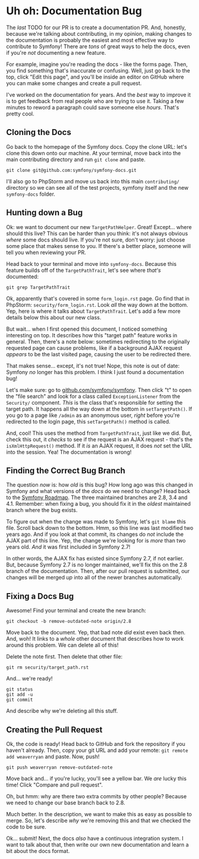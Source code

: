 # Uh oh: Documentation Bug

The *last* TODO for our PR is to create a documentation PR. And, honestly, because
we're talking about contributing, in my opinion, making changes to the documentation
is probably the easiest and most effective way to contribute to Symfony! There are
*tons* of great ways to help the docs, even if you're *not* documenting a new feature.

For example, imagine you're reading the docs - like the forms page. Then, you find
something that's inaccurate or confusing. Well, just go back to the top, click
"Edit this page", and you'll be inside an editor on GitHub where you can make
some changes and create a pull request.

I've worked on the documentation for years. And the *best* way to improve it is
to get feedback from real people who are trying to use it. Taking a few minutes
to reword a paragraph could save someone else *hours*. That's pretty cool.

## Cloning the Docs

Go back to the homepage of the Symfony docs. Copy the clone URL: let's clone this
down onto our machine. At your terminal, move back into the main contributing directory
and run `git clone` and paste.

```terminal-silent
git clone git@github.com:symfony/symfony-docs.git
```

I'll also go to PhpStorm and move us back into this main `contributing/` directory
so we can see all of the test projects, symfony itself and the new `symfony-docs`
folder.

## Hunting down a Bug

Ok: we want to document our new `TargetPathHelper`. Great! Except... where should
this live? This can be harder than you think: it's not always obvious *where*
some docs should live. If you're not sure, don't worry: just choose some place
that makes sense to you. If there's a better place, someone will tell you when
reviewing your PR.

Head back to your terminal and move into `symfony-docs`. Because this feature
builds off of the `TargetPathTrait`, let's see where *that's* documented:

```terminal
git grep TargetPathTrait
```

Ok, apparently that's covered in some `form_login.rst` page. Go find that in
PhpStorm: `security/form_login.rst`. Look *all* the way down at the bottom. Yep,
here is where it talks about `TargetPathTrait`. Let's add a few more details below
this about our new class.

But wait... when I first opened this document, I noticed something interesting on
top. It describes how this "target path" feature works in general. Then, there's
a note below: sometimes redirecting to the originally requested page can cause
problems, like if a background AJAX request *appears* to be the last visited page,
causing the user to be redirected there.

That makes sense... except, it's not true! Nope, this note is out of date: Symfony
*no* longer has this problem. I think I just found a documentation bug!

Let's make sure: go to [github.com/symfony/symfony](https://github.com/symfony/symfony).
Then click "t" to open the "file search" and look for a class called `ExceptionListener`
from the `Security/` component. *This* is the class that's responsible for setting
the target path. It happens all the way down at the bottom in `setTargetPath()`. If
you go to a page like `/admin` as an anonymous user, *right* before you're redirected
to the login page, this `setTargetPath()` method is called.

And, cool! This uses the method from `TargetPathTrait`, just like we did. But, check
this out, it *checks* to see if the request is an AJAX request - that's the
`isXmlHttpRequest()` method. If it *is* an AJAX request, it does *not* set the
URL into the session. Yea! The documentation is wrong!

## Finding the Correct Bug Branch

The question *now* is: how *old* is this bug? How long ago was this changed in
Symfony and what versions of the *docs* do we need to change? Head back to the
[Symfony Roadmap](https://symfony.com/roadmap). The three maintained branches
are 2.8, 3.4 and 4.1. Remember: when fixing a bug, you should fix it in the
*oldest* maintained branch where the bug exists.

To figure out when the change was made to Symfony, let's `git blame` this file.
Scroll back down to the bottom. Hmm, so this line was last modified two years
ago. And if you look at that commit, its changes do *not* include the AJAX part
of this line. Yep, the change we're looking for is *more* than two years old.
*And* it was first included in Symfony 2.7!

In other words, the AJAX fix has existed since Symfony 2.7, if not earlier. But,
because Symfony 2.7 is no longer maintained, we'll fix this on the 2.8 branch of
the documentation. Then, after our pull request is submitted, our changes will
be merged *up* into all of the newer branches automatically.

## Fixing a Docs Bug

Awesome! Find your terminal and create the new branch:

```terminal
git checkout -b remove-outdated-note origin/2.8
```

Move back to the document. Yep, that bad note *did* exist even back then. And,
woh! It links to a *whole* other document that describes how to work around this
problem. We can delete all of this!

Delete the note first. Then delete that other file:

```terminal
git rm security/target_path.rst
```

And... we're ready!

```terminal
git status
git add -u
git commit
```

And describe why we're deleting all this stuff.

## Creating the Pull Request

Ok, the code is ready! Head back to GitHub and fork the repository if you haven't
already. Then, copy your git URL and add your remote: `git remote add weaverryan`
and paste. Now, push!

```terminal
git push weaverryan remove-outdated-note
```

Move back and... if you're lucky, you'll see a yellow bar. We *are* lucky this
time! Click "Compare and pull request".

Oh, but hmm: why are there two extra commits by other people? Because we need to
change our base branch back to 2.8.

Much better. In the description, we want to make this as easy as possible to merge.
So, let's describe *why* we're removing this and that we checked the code to be
sure.

Ok... submit! Next, the docs *also* have a continuous integration system. I want
to talk about that, then write our own new documentation and learn a bit about
the docs format.
